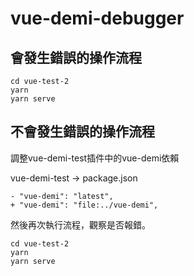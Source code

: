 # vue-demi-debugger

## 會發生錯誤的操作流程
```
cd vue-test-2
yarn
yarn serve
```

## 不會發生錯誤的操作流程

調整vue-demi-test插件中的vue-demi依賴

vue-demi-test -> package.json
```
- "vue-demi": "latest",
+ "vue-demi": "file:../vue-demi",
```
然後再次執行流程，觀察是否報錯。
```
cd vue-test-2
yarn
yarn serve
```